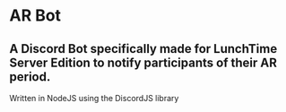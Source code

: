 # AR Bot
## A Discord Bot specifically made for LunchTime Server Edition to notify participants of their AR period. 
Written in NodeJS using the DiscordJS library
